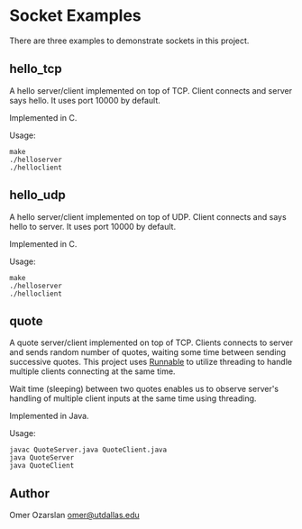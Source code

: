 # Socket Examples

There are three examples to demonstrate sockets in this project.

## hello_tcp

A hello server/client implemented on top of TCP. Client connects and server
says hello. It uses port 10000 by default.

Implemented in C.

Usage:
```
make
./helloserver
./helloclient
```

## hello_udp

A hello server/client implemented on top of UDP. Client connects and says
hello to server. It uses port 10000 by default.

Implemented in C.

Usage:
```
make
./helloserver
./helloclient
```

## quote

A quote server/client implemented on top of TCP. Clients connects to server and
sends random number of quotes, waiting some time between sending successive
quotes. This project uses [Runnable] to utilize threading to handle multiple
clients connecting at the same time.

Wait time (sleeping) between two quotes enables us to observe server's handling
of multiple client inputs at the same time using threading.

Implemented in Java.

Usage:
```
javac QuoteServer.java QuoteClient.java
java QuoteServer
java QuoteClient
```

[Runnable]: https://docs.oracle.com/javase/7/docs/api/java/lang/Runnable.html

## Author

Omer Ozarslan
<omer@utdallas.edu>

